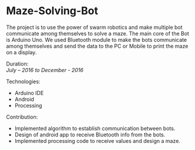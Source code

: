 # Maze-Solving-Bot
The project is to use the power of swarm robotics and make multiple bot communicate among themselves to solve a maze. 
The main core of the Bot is Arduino Uno. We used Bluetooth module to make the bots communicate among themselves and send the data to the PC or Mobile to print the maze on a display. 

Duration:<br /> *July – 2016 to December - 2016*

Technologies: 
* Arduino IDE
* Android
* Processing  

Contribution: 
* Implemented algorithm to establish communication between bots. 
* Design of android app to receive Bluetooth info from the bots. 
* Implemented processing code to receive values and design a maze.
